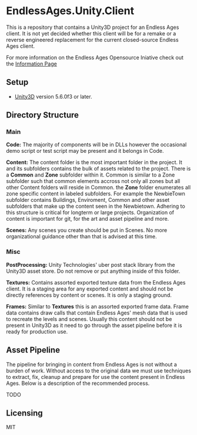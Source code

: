 # EndlessAges.Unity.Client

This is a repository that contains a Unity3D project for an Endless Ages client. It is not yet decided whether this client will be for a remake or a reverse engineered replacement for the current closed-source Endless Ages client.

For more information on the Endless Ages Opensource Iniative check out the [Information Page](https://github.com/Endlessages/Information)

## Setup

* [Unity3D](https://unity3d.com/) version 5.6.0f3 or later.

## Directory Structure

### Main

**Code:** The majority of components will be in DLLs however the occasional demo script or test script may be present and it belongs in Code.

**Content:** The content folder is the most important folder in the project. It and its subfolders contains the bulk of assets related to the project. There is a **Common** and **Zone** subfolder within it. Common is similar to a Zone subfolder such that common elements accross not only all zones but all other Content folders will reside in Common. the **Zone** folder enumerates all zone specific content in labeled subfolders. For example the NewbieTown subfolder contains Buildings, Enviroment, Common and other asset subfolders that make up the content seen in the Newbietown. Adhering to this structure is critical for longterm or large projects. Organization of content is important for git, for the art and asset pipeline and more.

**Scenes:** Any scenes you create should be put in Scenes. No more organizational guidance other than that is advised at this time.

### Misc

**PostProcessing:** Unity Technologies' uber post stack library from the Unity3D asset store. Do not remove or put anything inside of this folder.

**Textures:** Contains assorted exported texture data from the Endless Ages client. It is a staging area for any exported content and should not be directly references by content or scenes. It is only a staging ground.

**Frames:** Similar to **Textures** this is an assorted exported frame data. Frame data contains draw calls that contain Endless Ages' mesh data that is used to recreate the levels and scenes. Usually this content should not be present in Unity3D as it need to go through the asset pipeline before it is ready for production use.

## Asset Pipeline

The pipeline for bringing in content from Endless Ages is not without a burden of work. Without access to the original data we must use techniques to extract, fix, cleanup and prepare for use the content present in Endless Ages. Below is a description of the recommended process.

TODO

## Licensing

MIT
